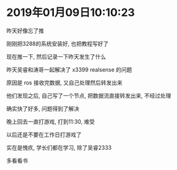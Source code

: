 # 2019年01月09日10:10:23

昨天好像忘了推

刚刚把3288的系统安装好, 也把教程写好了

现在推一下, 然后记录一下昨天发生了什么



昨天吴睿和涛哥一起解决了 x3399 realsense 的问题

原因是 ros 接收完数据, 又自己处理然后转发出来

他们发现之后, 自己写了一个节点, 把数据流直接转发出来, 不经过处理

确实快了好多, 问题得到了解决



晚上回去一直打游戏, 打到11:30, 难受

以后还是不要在工作日打游戏了

实在是愧疚, 学长们都在学习, 除了吴睿2333



多看看书